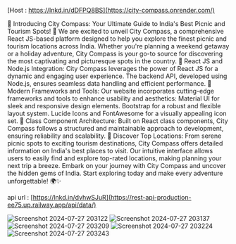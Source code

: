 [Host : https://lnkd.in/dDFPQ8BS](https://city-compass.onrender.com/)

🚀 Introducing City Compass: Your Ultimate Guide to India's Best Picnic and Tourism Spots! 🌟
We are excited to unveil City Compass, a comprehensive React JS-based platform designed to help you explore the finest picnic and tourism locations across India. Whether you're planning a weekend getaway or a holiday adventure, City Compass is your go-to source for discovering the most captivating and picturesque spots in the country.
🔹 React JS and Node.js Integration: City Compass leverages the power of React JS for a dynamic and engaging user experience. The backend API, developed using Node.js, ensures seamless data handling and efficient performance.
🔹 Modern Frameworks and Tools: Our website incorporates cutting-edge frameworks and tools to enhance usability and aesthetics:
Material UI for sleek and responsive design elements.
Bootstrap for a robust and flexible layout system.
Lucide Icons and FontAwesome for a visually appealing icon set.
🔹 Class Component Architecture: Built on React class components, City Compass follows a structured and maintainable approach to development, ensuring reliability and scalability.
🔹 Discover Top Locations: From serene picnic spots to exciting tourism destinations, City Compass offers detailed information on India's best places to visit. Our intuitive interface allows users to easily find and explore top-rated locations, making planning your next trip a breeze.
Embark on your journey with City Compass and uncover the hidden gems of India. Start exploring today and make every adventure unforgettable! 🌍✨

api url : [https://lnkd.in/dvhwSJuR](https://rest-api-production-ee75.up.railway.app/api/data/)


![Screenshot 2024-07-27 203122](https://github.com/user-attachments/assets/669a9a83-e5d3-406c-a547-47175445ba42)
![Screenshot 2024-07-27 203137](https://github.com/user-attachments/assets/02bdbcc0-e3c7-4427-b142-af1d698c9546)
![Screenshot 2024-07-27 203209](https://github.com/user-attachments/assets/aa332ed7-9654-4949-8642-24342abc151b)
![Screenshot 2024-07-27 203224](https://github.com/user-attachments/assets/d8db7403-70f4-4bb3-a36a-4291d4a7348b)
![Screenshot 2024-07-27 203243](https://github.com/user-attachments/assets/167abd9e-3bb6-4d22-a277-86f9763a7881)
